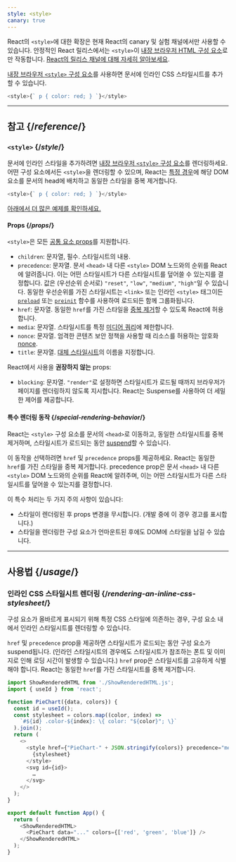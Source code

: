 ```yaml
---
style: <style>
canary: true
---
```


<Canary>

React의 `<style>`에 대한 확장은 현재 React의 canary 및 실험 채널에서만 사용할 수 있습니다. 안정적인 React 릴리스에서는 `<style>`이 [내장 브라우저 HTML 구성 요소](https://react.dev/reference/react-dom/components#all-html-components)로만 작동합니다. [React의 릴리스 채널에 대해 자세히 알아보세요](/community/versioning-policy#all-release-channels).

</Canary>

<Intro>

[내장 브라우저 `<style>` 구성 요소](https://developer.mozilla.org/en-US/docs/Web/HTML/Element/style)를 사용하면 문서에 인라인 CSS 스타일시트를 추가할 수 있습니다.

```js
<style>{` p { color: red; } `}</style>
```

</Intro>

<InlineToc />

---

## 참고 {/*reference*/}

### `<style>` {/*style*/}

문서에 인라인 스타일을 추가하려면 [내장 브라우저 `<style>` 구성 요소](https://developer.mozilla.org/en-US/docs/Web/HTML/Element/style)를 렌더링하세요. 어떤 구성 요소에서든 `<style>`을 렌더링할 수 있으며, React는 [특정 경우](#special-rendering-behavior)에 해당 DOM 요소를 문서의 head에 배치하고 동일한 스타일을 중복 제거합니다.

```js
<style>{` p { color: red; } `}</style>
```

[아래에서 더 많은 예제를 확인하세요.](#usage)

#### Props {/*props*/}

`<style>`은 모든 [공통 요소 props](/reference/react-dom/components/common#props)를 지원합니다.

* `children`: 문자열, 필수. 스타일시트의 내용.
* `precedence`: 문자열. 문서 `<head>` 내 다른 `<style>` DOM 노드와의 순위를 React에 알려줍니다. 이는 어떤 스타일시트가 다른 스타일시트를 덮어쓸 수 있는지를 결정합니다. 값은 (우선순위 순서로) `"reset"`, `"low"`, `"medium"`, `"high"`일 수 있습니다. 동일한 우선순위를 가진 스타일시트는 `<link>` 또는 인라인 `<style>` 태그이든 [`preload`](/reference/react-dom/preload) 또는 [`preinit`](/reference/react-dom/preinit) 함수를 사용하여 로드되든 함께 그룹화됩니다.
* `href`: 문자열. 동일한 `href`를 가진 스타일을 [중복 제거](#special-rendering-behavior)할 수 있도록 React에 허용합니다.
* `media`: 문자열. 스타일시트를 특정 [미디어 쿼리](https://developer.mozilla.org/en-US/docs/Web/CSS/CSS_media_queries/Using_media_queries)에 제한합니다.
* `nonce`: 문자열. 엄격한 콘텐츠 보안 정책을 사용할 때 리소스를 허용하는 암호화 [nonce](https://developer.mozilla.org/en-US/docs/Web/HTML/Global_attributes/nonce).
* `title`: 문자열. [대체 스타일시트](https://developer.mozilla.org/en-US/docs/Web/CSS/Alternative_style_sheets)의 이름을 지정합니다.

React에서 사용을 **권장하지 않는** props:

* `blocking`: 문자열. `"render"`로 설정하면 스타일시트가 로드될 때까지 브라우저가 페이지를 렌더링하지 않도록 지시합니다. React는 Suspense를 사용하여 더 세밀한 제어를 제공합니다.

#### 특수 렌더링 동작 {/*special-rendering-behavior*/}

React는 `<style>` 구성 요소를 문서의 `<head>`로 이동하고, 동일한 스타일시트를 중복 제거하며, 스타일시트가 로드되는 동안 [suspend](/reference/react/Suspense)할 수 있습니다.

이 동작을 선택하려면 `href` 및 `precedence` props를 제공하세요. React는 동일한 `href`를 가진 스타일을 중복 제거합니다. precedence prop은 문서 `<head>` 내 다른 `<style>` DOM 노드와의 순위를 React에 알려주며, 이는 어떤 스타일시트가 다른 스타일시트를 덮어쓸 수 있는지를 결정합니다.

이 특수 처리는 두 가지 주의 사항이 있습니다:

* 스타일이 렌더링된 후 props 변경을 무시합니다. (개발 중에 이 경우 경고를 표시합니다.)
* 스타일을 렌더링한 구성 요소가 언마운트된 후에도 DOM에 스타일을 남길 수 있습니다.

---

## 사용법 {/*usage*/}

### 인라인 CSS 스타일시트 렌더링 {/*rendering-an-inline-css-stylesheet*/}

구성 요소가 올바르게 표시되기 위해 특정 CSS 스타일에 의존하는 경우, 구성 요소 내에서 인라인 스타일시트를 렌더링할 수 있습니다.

`href` 및 `precedence` prop을 제공하면 스타일시트가 로드되는 동안 구성 요소가 suspend됩니다. (인라인 스타일시트의 경우에도 스타일시트가 참조하는 폰트 및 이미지로 인해 로딩 시간이 발생할 수 있습니다.) `href` prop은 스타일시트를 고유하게 식별해야 합니다. React는 동일한 `href`를 가진 스타일시트를 중복 제거합니다.

<SandpackWithHTMLOutput>

```js src/App.js active
import ShowRenderedHTML from './ShowRenderedHTML.js';
import { useId } from 'react';

function PieChart({data, colors}) {
  const id = useId();
  const stylesheet = colors.map((color, index) =>
    `#${id} .color-${index}: \{ color: "${color}"; \}`
  ).join();
  return (
    <>
      <style href={"PieChart-" + JSON.stringify(colors)} precedence="medium">
        {stylesheet}
      </style>
      <svg id={id}>
        …
      </svg>
    </>
  );
}

export default function App() {
  return (
    <ShowRenderedHTML>
      <PieChart data="..." colors={['red', 'green', 'blue']} />
    </ShowRenderedHTML>
  );
}
```

</SandpackWithHTMLOutput>